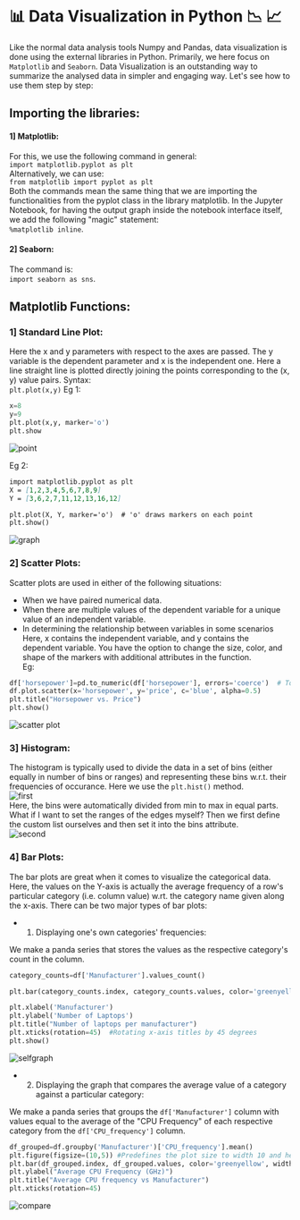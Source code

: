 # 📊 Data Visualization in Python 📉 📈

Like the normal data analysis tools Numpy and Pandas, data visualization is done using the external libraries in Python. Primarily, we here focus on `Matplotlib` and `Seaborn`. Data Visualization is an outstanding way to summarize the analysed data in simpler and engaging way. Let's see how to use them step by step:  

## Importing the libraries:  
#### 1] Matplotlib:
For this, we use the following command in general:  
`import matplotlib.pyplot as plt`  
Alternatively, we can use:  
`from matplotlib import pyplot as plt`  
Both the commands mean the same thing that we are importing the functionalities from the pyplot class in the library matplotlib. In the Jupyter Notebook, for having the output graph inside the notebook interface itself, we add the following "magic" statement:  
`%matplotlib inline`.

#### 2] Seaborn:
The command is:  
`import seaborn as sns`.  

## Matplotlib Functions:
### 1] Standard Line Plot:  
Here the x and y parameters with respect to the axes are passed. The y variable is the dependent parameter and x is the independent one. Here a line straight line is plotted directly joining the points corresponding to the (x, y) value pairs. Syntax:  
`plt.plot(x,y)`
Eg 1:  

```python
x=8
y=9
plt.plot(x,y, marker='o')
plt.show
```  
![point](image-52.png)  

Eg 2:  
```md
import matplotlib.pyplot as plt
X = [1,2,3,4,5,6,7,8,9]
Y = [3,6,2,7,11,12,13,16,12]

plt.plot(X, Y, marker='o')  # 'o' draws markers on each point
plt.show()
```  
![graph](image-53.png)  

### 2] Scatter Plots:
Scatter plots are used in either of the following situations:
- When we have paired numerical data.  
- When there are multiple values of the dependent variable for a unique value of an independent variable.  
- In determining the relationship between variables in some scenarios  
Here, x contains the independent variable, and y contains the dependent variable. You have the option to change the size, color, and shape of the markers with additional attributes in the function.  
Eg:  
```python
df['horsepower']=pd.to_numeric(df['horsepower'], errors='coerce')  # To make the variable a numeric value
df.plot.scatter(x='horsepower', y='price', c='blue', alpha=0.5)
plt.title("Horsepower vs. Price")
plt.show()
```  
![scatter plot](image-54.png)  

### 3] Histogram:
The histogram is typically used to divide the data in a set of bins (either equally in number of bins or ranges) and representing these bins w.r.t. their frequencies of occurance. Here we use the `plt.hist()` method.  
![first](image-55.png)  
Here, the bins were automatically divided from min to max in equal parts. What if I want to set the ranges of the edges myself? Then we first define the custom list ourselves and then set it into the bins attribute.  
![second](image-56.png)  

### 4] Bar Plots:
The bar plots are great when it comes to visualize the categorical data. Here, the values on the Y-axis is actually the average frequency of a row's particular category (i.e. column value) w.rt. the category name given along the x-axis. There can be two major types of bar plots:  

- 1) Displaying one's own categories' frequencies:  

We make a panda series that stores the values as the respective category's count in the column.  
```python  
category_counts=df['Manufacturer'].values_count()

plt.bar(category_counts.index, category_counts.values, color='greenyellow', width=0.6)

plt.xlabel('Manufacturer')
plt.ylabel('Number of Laptops')
plt.title("Number of laptops per manufacturer")
plt.xticks(rotation=45)  #Rotating x-axis titles by 45 degrees
plt.show()

```  
![selfgraph](image-57.png)  

- 2) Displaying the graph that compares the average value of a category against a particular category:  

We make a panda series that groups the `df['Manufacturer']` column with values equal to the average of the "CPU Frequency" of each respective category from the `df['CPU_frequency']` column.  
```python
df_grouped=df.groupby('Manufacturer')['CPU_frequency'].mean()
plt.figure(figsize=(10,5)) #Predefines the plot size to width 10 and height 5
plt.bar(df_grouped.index, df_grouped.values, color='greenyellow', width=0.6)
plt.ylabel("Average CPU Frequency (GHz)")
plt.title("Average CPU frequency vs Manufacturer")
plt.xticks(rotation=45)

```
![compare](image-58.png)